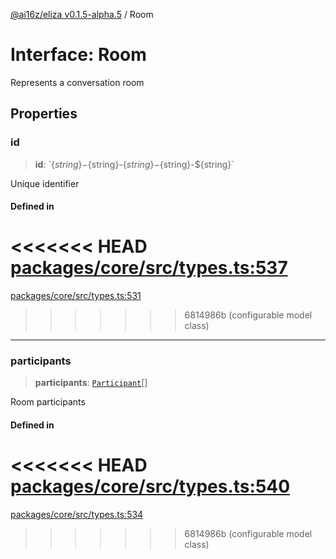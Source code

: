 [@ai16z/eliza v0.1.5-alpha.5](../index.md) / Room

# Interface: Room

Represents a conversation room

## Properties

### id

> **id**: \`$\{string\}-$\{string\}-$\{string\}-$\{string\}-$\{string\}\`

Unique identifier

#### Defined in

<<<<<<< HEAD
[packages/core/src/types.ts:537](https://github.com/ai16z/eliza/blob/main/packages/core/src/types.ts#L537)
=======
[packages/core/src/types.ts:531](https://github.com/ai16z/eliza/blob/main/packages/core/src/types.ts#L531)
>>>>>>> 6814986b (configurable model class)

***

### participants

> **participants**: [`Participant`](Participant.md)[]

Room participants

#### Defined in

<<<<<<< HEAD
[packages/core/src/types.ts:540](https://github.com/ai16z/eliza/blob/main/packages/core/src/types.ts#L540)
=======
[packages/core/src/types.ts:534](https://github.com/ai16z/eliza/blob/main/packages/core/src/types.ts#L534)
>>>>>>> 6814986b (configurable model class)
